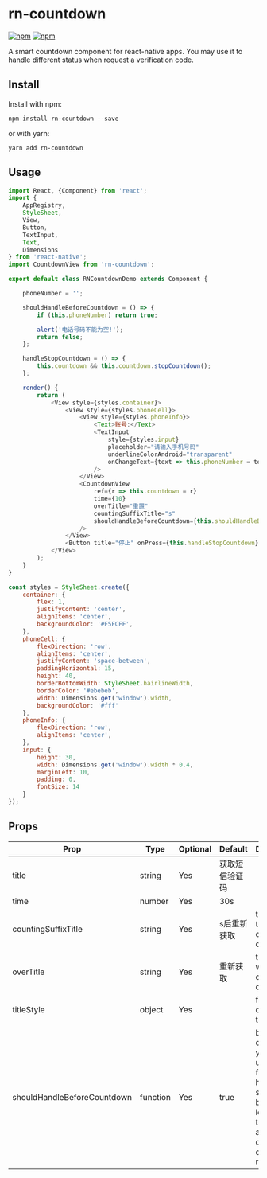 # rn-countdown

[![npm](https://img.shields.io/npm/v/rn-countdown.svg)](https://www.npmjs.com/package/rn-countdown)
[![npm](https://img.shields.io/npm/l/rn-countdown.svg)](https://github.com/ljunb/rn-countdown/blob/master/LICENSE)

A smart countdown component for react-native apps. You may use it to handle different status when request a verification code.

## Install

Install with npm:
```
npm install rn-countdown --save
```
or with yarn:
```
yarn add rn-countdown
```

## Usage

```js
import React, {Component} from 'react';
import {
    AppRegistry,
    StyleSheet,
    View,
    Button,
    TextInput,
    Text,
    Dimensions
} from 'react-native';
import CountdownView from 'rn-countdown';

export default class RNCountdownDemo extends Component {

    phoneNumber = '';

    shouldHandleBeforeCountdown = () => {
        if (this.phoneNumber) return true;

        alert('电话号码不能为空!');
        return false;
    };

    handleStopCountdown = () => {
        this.countdown && this.countdown.stopCountdown();
    };

    render() {
        return (
            <View style={styles.container}>
                <View style={styles.phoneCell}>
                    <View style={styles.phoneInfo}>
                        <Text>账号:</Text>
                        <TextInput
                            style={styles.input}
                            placeholder="请输入手机号码"
                            underlineColorAndroid="transparent"
                            onChangeText={text => this.phoneNumber = text}
                        />
                    </View>
                    <CountdownView
                        ref={r => this.countdown = r}
                        time={10}
                        overTitle="重置"
                        countingSuffixTitle="s"
                        shouldHandleBeforeCountdown={this.shouldHandleBeforeCountdown}
                    />
                </View>
                <Button title="停止" onPress={this.handleStopCountdown}/>
            </View>
        );
    }
}

const styles = StyleSheet.create({
    container: {
        flex: 1,
        justifyContent: 'center',
        alignItems: 'center',
        backgroundColor: '#F5FCFF',
    },
    phoneCell: {
        flexDirection: 'row',
        alignItems: 'center',
        justifyContent: 'space-between',
        paddingHorizontal: 15,
        height: 40,
        borderBottomWidth: StyleSheet.hairlineWidth,
        borderColor: '#ebebeb',
        width: Dimensions.get('window').width,
        backgroundColor: '#fff'
    },
    phoneInfo: {
        flexDirection: 'row',
        alignItems: 'center',
    },
    input: {
        height: 30,
        width: Dimensions.get('window').width * 0.4,
        marginLeft: 10,
        padding: 0,
        fontSize: 14
    }
});
```

## Props

Prop              | Type   | Optional | Default   | Description
----------------  | ------ | -------- | --------- | -----------
title             | string | Yes      | 获取短信验证码 | 
time              | number | Yes      | 30s          | 
countingSuffixTitle | string | Yes      | s后重新获取 | the suffix title when counting down
overTitle         | string | Yes      | 重新获取      | the title when countdown over
titleStyle        | object | Yes      |              | font style of countdown title
shouldHandleBeforeCountdown | function | Yes      | true      | before start countdown, you can use this function to handle some business logic, return true to allow countdown, otherwise return false